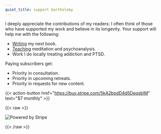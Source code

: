 ```yaml
---
quiet_title: support bartholomy
---
```


I deeply appreciate the contributions of my readers: I often think of those who have supported my work and believe in its longevity. Your support will help me with the following:

* [Writing](/books) my next book.
* [Teaching](/study) meditation and psychoanalysis.
* Work I do locally treating addiction and PTSD.

Paying subscribers get:

* Priority in consultation.
* Priority in upcoming retreats.
* Priority in requests for new content.

{{< action-button href="https://buy.stripe.com/5kA2bpdD4d5DeqsbIM" text="$7 monthly" >}}

{{< raw >}}

  <div class="stripe">
      <img src="/stripe.svg" alt="Powered by Stripe"/>
  </div>

{{< /raw >}}

<!-- ![powered by stripe](/stripe.svg "Powered by Stripe") -->
